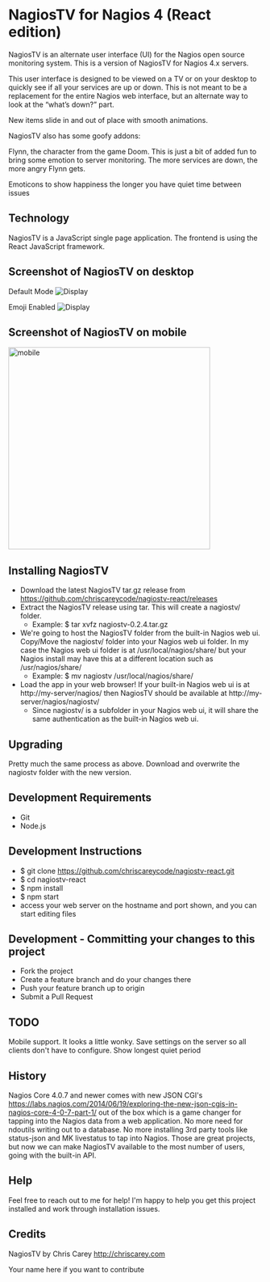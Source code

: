 # NagiosTV for Nagios 4 (React edition)

NagiosTV is an alternate user interface (UI) for the Nagios open source monitoring system. This is a version of NagiosTV for Nagios 4.x servers.

This user interface is designed to be viewed on a TV or on your desktop to quickly see if all your services are up or down. This is not meant to be a replacement for the entire Nagios web interface, but an alternate way to look at the “what’s down?” part.

New items slide in and out of place with smooth animations.

NagiosTV also has some goofy addons:

Flynn, the character from the game Doom. This is just a bit of added fun to bring some emotion to server monitoring. The more services are down, the more angry Flynn gets.

Emoticons to show happiness the longer you have quiet time between issues

Technology
------------
NagiosTV is a JavaScript single page application.
The frontend is using the React JavaScript framework.

Screenshot of NagiosTV on desktop
------------
Default Mode
![Display](https://chriscarey.com/software/nagiostv-react/images/nagiostv-react-noemoji-0.3.0.png)

Emoji Enabled
![Display](https://chriscarey.com/software/nagiostv-react/images/nagiostv-react-0.3.0.png)

Screenshot of NagiosTV on mobile
------------

<img src="https://chriscarey.com/software/nagiostv-react/images/nagiostv-react-mobile-0.3.0.png" alt="mobile" width="400"/>

Installing NagiosTV
-------------
- Download the latest NagiosTV tar.gz release from https://github.com/chriscareycode/nagiostv-react/releases
- Extract the NagiosTV release using tar. This will create a nagiostv/ folder.
  - Example: $ tar xvfz nagiostv-0.2.4.tar.gz
- We're going to host the NagiosTV folder from the built-in Nagios web ui. Copy/Move the nagiostv/ folder into your Nagios web ui folder. In my case the Nagios web ui folder is at /usr/local/nagios/share/ but your Nagios install may have this at a different location such as /usr/nagios/share/
  - Example: $ mv nagiostv /usr/local/nagios/share/
- Load the app in your web browser! If your built-in Nagios web ui is at http://my-server/nagios/ then NagiosTV should be available at http://my-server/nagios/nagiostv/
  - Since nagiostv/ is a subfolder in your Nagios web ui, it will share the same authentication as the built-in Nagios web ui.

Upgrading
------------
Pretty much the same process as above. Download and overwrite the nagiostv folder with the new version.

Development Requirements
------------
- Git
- Node.js

Development Instructions
------------
- $ git clone https://github.com/chriscareycode/nagiostv-react.git
- $ cd nagiostv-react
- $ npm install
- $ npm start
- access your web server on the hostname and port shown, and you can start editing files

Development - Committing your changes to this project
------------
- Fork the project
- Create a feature branch and do your changes there
- Push your feature branch up to origin
- Submit a Pull Request

TODO
------------
Mobile support. It looks a little wonky.
Save settings on the server so all clients don't have to configure.
Show longest quiet period

History
------------
Nagios Core 4.0.7 and newer comes with new JSON CGI's
https://labs.nagios.com/2014/06/19/exploring-the-new-json-cgis-in-nagios-core-4-0-7-part-1/
out of the box which is a game changer for tapping into the Nagios data from a web application.
No more need for ndoutils writing out to a database. No more installing 3rd party tools like status-json and MK livestatus to tap into Nagios. Those are great projects, but now we can make NagiosTV available to the most number of users, going with the built-in API.

Help
------------
Feel free to reach out to me for help! I'm happy to help you get this project installed and work through installation issues.

Credits
------------
NagiosTV by Chris Carey http://chriscarey.com

Your name here if you want to contribute



